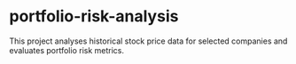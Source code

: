 # portfolio-risk-analysis
This project analyses historical stock price data for selected companies and evaluates portfolio risk metrics.  
